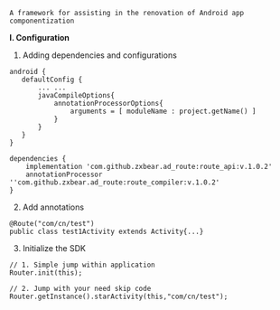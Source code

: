 ```
A framework for assisting in the renovation of Android app componentization
```

**I. Configuration**
1. Adding dependencies and configurations
```
android {
   defaultConfig {
       ... ...
       javaCompileOptions{
           annotationProcessorOptions{
               arguments = [ moduleName : project.getName() ]
           }
       }
   }     
}

dependencies {
    implementation 'com.github.zxbear.ad_route:route_api:v.1.0.2'
    annotationProcessor ''com.github.zxbear.ad_route:route_compiler:v.1.0.2'
}
```
2. Add annotations
```
@Route("com/cn/test")
public class test1Activity extends Activity{...}
```
3. Initialize the SDK
```
// 1. Simple jump within application
Router.init(this);

// 2. Jump with your need skip code
Router.getInstance().starActivity(this,"com/cn/test");
```
